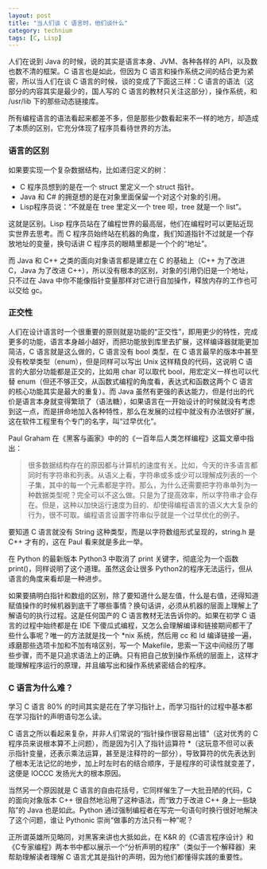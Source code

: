 ```yaml
---
layout: post
title: "当人们谈 C 语言时，他们谈什么"
category: technium
tags: [C, Lisp]
---
```


人们在说到 Java 的时候，说的其实是语言本身、JVM、各种各样的 API，以及数也数不清的框架。C 语言也是如此，但因为 C 语言和操作系统之间的结合更为紧密，所以当人们在谈 C 语言的时候，谈的变成了下面这三样：C 语言的语法（这部分的内容其实是最少的，国人写的 C 语言的教材只关注这部分），操作系统，和 /usr/lib 下的那些动态链接库。


所有编程语言的语法看起来都差不多，但是那些少数看起来不一样的地方，却造成了本质的区别，它充分体现了程序员看待世界的方法。


### 语言的区别

如果要实现一个复杂数据结构，比如递归定义的树：


* C 程序员想到的是在一个 struct 里定义一个 struct 指针。
* Java 和 C# 的拥趸想的是在对象里面保留一个对这个对象的引用。
* Lisp程序员说：“不就是在 tree 里定义一个 tree 呗，tree 就是一个 list”。


这就是区别。Lisp 程序员站在了编程世界的最高层，他们在编程时可以更贴近现实世界去思考。而 C 程序员始终站在机器的角度，我们知道指针不过就是一个存放地址的变量，换句话讲 C 程序员的眼睛里都是一个个的“地址”。


而 Java 和 C++ 之类的面向对象语言都是建立在 C 的基础上（C++ 为了改进 C，Java 为了改进 C++），所以没有根本的区别，对象的引用仍旧是一个地址，只不过在 Java 中你不能像指针变量那样对它进行自加操作，释放内存的工作也可以交给 gc。

### 正交性

人们在设计语言时一个很重要的原则就是功能的“正交性”，即用更少的特性，完成更多的功能，语言本身越小越好，而把功能放到库里去扩展，这样编译器就能更加简洁，C 语言就是这么做的，C 语言没有 bool 类型，在 C 语言最早的版本中甚至没有枚举类型（enum），但是同样可以写出 Unix 这样精良的代码，这说明 C 语言的大部分功能都是正交的，比如用 char 可以取代 bool，用宏定义一样也可以代替 enum（但还不够正交，从函数式编程的角度看，表达式和函数这两个 C 语言的核心功能其实是最大的重复）。而 Java 虽然有更强的表达能力，但是付出的代价是语言本身就变得繁琐了（语法糖），如果语言在一开始设计的时候就没有考虑到这一点，而是拼命地加入各种特性，那么在发展的过程中就没有办法很好扩展，这在软件工程里有个专门的名字，叫“过早优化”。


Paul Graham 在《黑客与画家》中的的《一百年后人类怎样编程》这篇文章中指出：


> 很多数据结构存在的原因都与计算机的速度有关。比如，今天的许多语言都同时有字符串和列表。从语义上看，字符串或多或少可以理解成列表的一个子集，其中的每一个元素都是字符。那么，为什么还需要把字符串单列为一种数据类型呢？完全可以不这么做。只是为了提高效率，所以字符串才会存在。但是，这种以加快运行速度为目的、却使得编程语言的语义大大复杂的行为，很不可取。编程语言设置字符串似乎就是一个过早优化的例子。


要知道 C 语言就没有 String 这种类型，而是以字符数组形式呈现的，string.h 是 C++ 才有的，这在 Paul 看来就是多此一举。


在 Python 的最新版本 Python3 中取消了 print 关键字，彻底沦为一个函数 print()，同样说明了这个道理。虽然这会让很多 Python2的程序无法运行，但从语言的角度来看却是一种进步。


如果要搞明白指针和数组的区别，除了要知道什么是左值，什么是右值，还得知道赋值操作的时候机器到底干了哪些事情？换句话讲，必须从机器的层面上理解上了解语句的执行过程。这是任何国产的 C 语言教材无法告诉你的。如果在初学 C 语言的过程中始终都是在 IDE 下傻瓜式编程，又怎么会理解编译和链接期间都干了些什么事呢？唯一的方法就是找一个 \*nix 系统，然后用 cc 和 ld 编译链接一遍，琢磨那些选项卡加和不加有啥区别，写一个 Makefile，思索一下这中间经历了哪些步骤，而不是只追求语法上的正确。只有把自己放到操作系统的层面上，这样才能理解程序运行的原理，并且编写出和操作系统紧密结合的程序。


### C 语言为什么难？

学习 C 语言 80% 的时间其实是花在了学习指针上，而学习指针的过程中基本都在学习指针的声明语句怎么读。


C 语言之所以看起来复杂，并非人们常说的“指针操作很容易出错”（这对优秀的 C 程序员来说根本算不上问题），而是因为引入了指针运算符 \*（这玩意不但可以表示指针变量，还表示乘法运算，甚至是注释符的一部分），导致算符的优先表达到了根本无法记忆的地步，加上时左时右的结合顺序，于是程序的可读性就变差了，这便是 IOCCC 发扬光大的根本原因。


当然另一个原因就是 C 语言的自由花括号，它同样催生了一大批丑陋的代码，C 的面向对象版本 C++ 很自然地沿用了这种语法，而“致力于改进 C++ 身上一些缺陷”的 Java 也是如此。Python 通过强制编程者在写完一句语句时换行很好地解决了这个问题，谁让 Pythonic 崇尚“做事的方法只有一种”呢？


正所谓英雄所见略同，对黑客来讲也大抵如此，在 K&R 的《C语言程序设计》和《C专家编程》两本书中都以展示一个“分析声明的程序”（类似于一个解释器）来帮助理解读者理解 C 语言尤其是指针的声明，因为他们都懂得实践的重要性。
